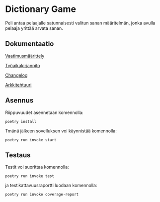 # Dictionary Game

Peli antaa pelaajalle satunnaisesti valitun sanan määritelmän, jonka avulla pelaaja yrittää arvata sanan.
## Dokumentaatio

[Vaatimusmäärittely](https://github.com/juhanikat/ot-harjoitustyo/blob/master/dokumentaatio/vaatimusmaarittely.md)

[Työaikakirjanpito](https://github.com/juhanikat/ot-harjoitustyo/blob/master/dokumentaatio/tuntikirjanpito.md)

[Changelog](https://github.com/juhanikat/ot-harjoitustyo/blob/master/dokumentaatio/changelog.md)

[Arkkitehtuuri](https://github.com/juhanikat/ot-harjoitustyo/blob/master/dokumentaatio/arkkitehtuuri.md)

## Asennus

Riippuvuudet asennetaan komennolla:
```
poetry install
```
Tmänä jälkeen sovelluksen voi käynnistää komennolla:
```
poetry run invoke start
```

## Testaus

Testit voi suorittaa komennolla:
```
poetry run invoke test
```
ja testikattavuusraportti luodaan komennolla:
```
poetry run invoke coverage-report
```